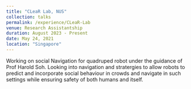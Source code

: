 ```yaml
---
title: "CLeaR Lab, NUS"
collection: talks
permalink: /experience/CLeaR-Lab
venue: Research Assistantship
duration: August 2023 - Present
date: May 24, 2021
location: "Singapore"
---
```

 Working on social Navigation for quadruped robot under the guidance of Prof Harold Soh. Looking into navigation and stratergies to allow robots to predict and incorporate social behaviour in crowds and navigate in such settings while ensuring safety of both humans and itself. 